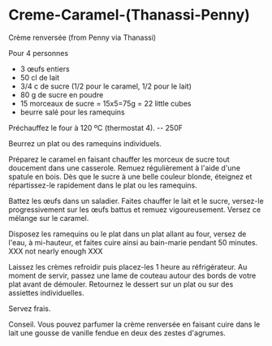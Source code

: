 # Creme-Caramel-\(Thanassi-Penny\)

Crème renversée \(from Penny via Thanassi\)

Pour 4 personnes

* 3 œufs entiers
* 50 cl de lait
* 3/4 c de sucre \(1/2 pour le caramel, 1/2 pour le lait\)
* 80 g de sucre en poudre
* 15 morceaux de sucre = 15x5=75g = 22 little cubes 
* beurre salé pour les ramequins

Préchauffez le four à 120 ºC \(thermostat 4\). -- 250F

Beurrez un plat ou des ramequins individuels.

Préparez le caramel en faisant chauffer les morceux de sucre tout doucement dans une casserole. Remuez régulièrement à l'aide d'une spatule en bois. Dès que le sucre à une belle couleur blonde, éteignez et répartissez-le rapidement dans le plat ou les ramequins.

Battez les œufs dans un saladier. Faites chauffer le lait et le sucre, versez-le progressivement sur les œufs battus et remuez vigoureusement. Versez ce mélange sur le caramel.

Disposez les ramequins ou le plat dans un plat allant au four, versez de l'eau, à mi-hauteur, et faites cuire ainsi au bain-marie pendant 50 minutes. XXX not nearly enough XXX

Laissez les crèmes refroidir puis placez-les 1 heure au réfrigérateur. Au moment de servir, passez une lame de couteau autour des bords de votre plat avant de démouler. Retournez le dessert sur un plat ou sur des assiettes individuelles.

Servez frais.

Conseil. Vous pouvez parfumer la crème renversée en faisant cuire dans le lait une gousse de vanille fendue en deux des zestes d'agrumes.

